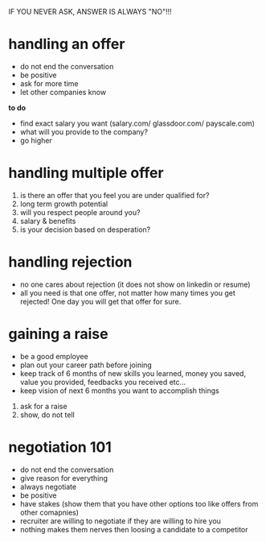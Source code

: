 IF YOU NEVER ASK, ANSWER IS ALWAYS "NO"!!!

# handling an offer

- do not end the conversation
- be positive
- ask for more time
- let other companies know

**to do**

- find exact salary you want (salary.com/ glassdoor.com/ payscale.com)
- what will you provide to the company?
- go higher

# handling multiple offer

1. is there an offer that you feel you are under qualified for?
2. long term growth potential
3. will you respect people around you?
4. salary & benefits
5. is your decision based on desperation?

# handling rejection

- no one cares about rejection (it does not show on linkedin or resume)
- all you need is that one offer, not matter how many times you get rejected! One day you will get that offer for sure.

# gaining a raise

- be a good employee
- plan out your career path before joining
- keep track of 6 months of new skills you learned, money you saved, value you provided, feedbacks you received etc...
- keep vision of next 6 months you want to accomplish things

1. ask for a raise
2. show, do not tell

# negotiation 101

- do not end the conversation
- give reason for everything
- always negotiate
- be positive
- have stakes (show them that you have other options too like offers from other comapnies)
- recruiter are willing to negotiate if they are willing to hire you
- nothing makes them nerves then loosing a candidate to a competitor

